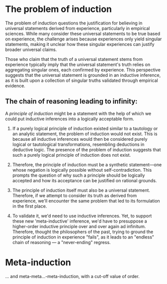 # The problem of induction
The problem of induction questions the justification for believing in universal statements derived from experience, particularly in empirical sciences. While many consider these universal statements to be true based on experience, the challenge arises because experiences only yield singular statements, making it unclear how these singular experiences can justify broader universal claims.

Those who claim that the truth of a universal statement stems from experience typically imply that the universal statement's truth relies on aggregating singular ones, each confirmed by experience. This perspective suggests that the universal statement is grounded in an inductive inference, as it is built upon a collection of singular truths validated through empirical evidence.

## The chain of reasoning leading to infinity:
A <i>principle of induction</i> might be a statement with the help of which we could put inductive inferences into a logically acceptable form.

1. If a purely logical principle of induction existed similar to a tautology or an analytic statement, the problem of induction would not exist. This is because all inductive inferences would then be considered purely logical or tautological transformations, resembling deductions in deductive logic. The presence of the problem of induction suggests that such a purely logical principle of induction does not exist.

2. Therefore, the principle of induction must be a synthetic statement—one whose negation is logically possible without self-contradiction. This prompts the question of why such a principle should be logically accepted and how its acceptance can be justified on rational grounds.

3. The principle of induction itself must also be a universal statement. Therefore, if we attempt to consider its truth as derived from experience, we'll encounter the same problem that led to its formulation in the first place.

4. To validate it, we'd need to use inductive inferences. Yet, to support these new 'meta-inductive' inference, we'd have to presuppose a higher-order inductive principle over and over again ad infinitum. Therefore, thought the philosophers of the past, trying to ground the principle of induction in experience "fails", as it leads to an "endless" chain of reasoning — a "never-ending" regress.

# Meta-induction
... and meta-meta...-meta-induction, with a cut-off value of order.

